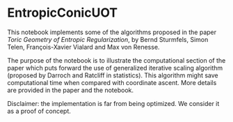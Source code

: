 # EntropicConicUOT
This notebook implements some of the algorithms proposed in the paper *Toric Geometry of Entropic Regularization*, by Bernd Sturmfels, Simon Telen, François-Xavier Vialard and Max von Renesse.

The purpose of the notebook is to illustrate the computational section of the paper which puts forward the use of generalized iterative scaling algorithm (proposed by Darroch and Ratcliff in statistics).
This algorithm might save computational time when compared with coordinate ascent.
More details are provided in the paper and the notebook.

Disclaimer: the implementation is far from being optimized. We consider it as a proof of concept.
